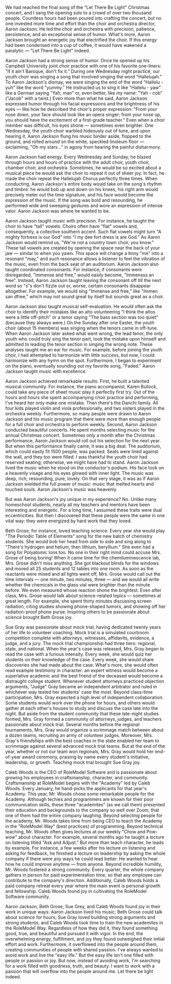 We had reached the final song of the "Let There Be Light" Christmas concert, and I sang the opening solo to a crowd of over two thousand people. Countless hours had been poured into crafting the concert, but no one invested more time and effort than the choir and orchestra director, Aaron Jackson. He led the choir and orchestra with precision, patience, persistence, and an exceptional sense of humor. What's more, Aaron Jackson brought an energetic joy that electrified the choir. If this energy had been condensed into a cup of coffee, it would have wakened a paralytic — "Let There Be Light" indeed.

Aaron Jackson had a strong sense of humor. Once he opened up his Campbell University joint choir practice with one of his favorite one-liners: "If it ain't Baroque, don't fix it.” During one Wednesday night practice, our youth choir was singing a song that involved singing the word "Hallelujah." To Aaron Jackson's dismay, we were singing the end of the word "Hallelu - yuh" like the word "yummy." He instructed us to sing it like "Hallelu - yaw" like a German saying "Yah, man" or, even better, like my name: "Yah - cob" ("Jacob" with a twist.) Even more than what he said, Aaron Jackson expressed humor through his facial expressions and the brightness of his eyes — like how he described the choir's proper expression: "From your nose down, your face should look like an opera singer; from your nose up, you should have the excitement of a first-grade teacher." Even when a choir member was difficult, his eyes shone — sometimes even brighter. One Wednesday, the youth choir warbled hideously out of tune, and upon hearing it, Aaron Jackson flung his music binder aside, flopped to the ground, and rolled around on the white, speckled linoleum floor — exclaiming, "Oh my stars..." in agony from hearing the painful disharmony.

Aaron Jackson had energy. Every Wednesday and Sunday, he blazed through hours and hours of practice with the adult choir, youth choir, chamber choir, and orchestra. Sometimes, he would be so excited about a musical piece he would ask the choir to repeat it out of sheer joy. In fact, he made the choir repeat the Hallelujah Chorus perfectly three times. When conducting, Aaron Jackson's entire body would take on the song's rhythm and timbre: he would bob up and down on his knees, his right arm would precisely meter out the time signature, and his face would become the expression of the music. If the song was bold and resounding, he performed wide and sweeping gestures and wore an expression of intense valor. Aaron Jackson was where he wanted to be.

Aaron Jackson taught music with precision. For instance, he taught the choir to have "tall" vowels. Choirs often have "flat" vowels and, consequently, a collective southern accent. Such flat vowels might turn "A mighty fortress is our God" into "I my dee fort dress is are God." As Aaron Jackson would remind us, "We're not a country town choir, you know.” These tall vowels are created by opening the space near the back of your jaw — similar to when you yawn. This space will change a tinny "me" into a resonant "may," and such resonance allows a listener to feel the vibration of the music, even from the back seat of an auditorium. Aaron Jackson also taught coordinated consonants. For instance, if consonants were disregarded, "immense and free," would easily become, "Immensss an free". Instead, Aaron Jackson taught leaving the consonant off till the next word so "s"s don't fizzle out or, worse, certain consonants disappear altogether. For example, we would sing "Immense and free," like "Immen san dfree," which may not sound great by itself but sounds great as a choir.

Aaron Jackson also taught musical self-evaluation. He would often ask the choir to identify their mistakes like an alto volunteering "I think the altos were a little off-pitch" or a tenor saying "The bass section was too quiet" (because they always were.)  On the Sunday after one Easter, the youth choir (about 15 members) was singing when the tenors came in off-tune. When Aaron Jackson later asked what went wrong, the lead tenor, the only youth who could truly sing the tenor part, took the mistake upon himself and admitted to leading the tenor section in singing the wrong note. These analyses taught me an ear for music. For example, before joining the youth choir, I had attempted to harmonize with little success, but now, I could harmonize with any hymn on the spot. Furthermore, I began to experiment on the piano, eventually sounding out my favorite song, "Faded." Aaron Jackson taught music with excellence.

Aaron Jackson achieved remarkable results. First, he built a talented musical community. For instance, the piano accompanist, Karen Bullock, could take any piece of sheet music play it perfectly first try. Out of the hours and hours she spent accompanying choir practice and performing, I've heard her only make one mistake. Then there's the Danchi family. All four kids played violin and viola professionally, and two sisters played in the orchestra weekly. Furthermore, so many people were drawn to Aaron Jackson and his music program that there were more than enough people for a full choir and orchestra to perform weekly. Second, Aaron Jackson conducted beautiful concerts. He spent months selecting music for the annual Christmas concert. Sometimes only a month after the Christmas performance, Aaron Jackson would roll out his selection for the next year. But when this performance finally came, it was a big deal. The auditorium, which could easily fit 1500 people, was packed. Seats were lined against the wall, and they too were filled. I was thankful the youth choir had reserved seating; otherwise, we might have had to stand. Aaron Jackson lived the music when he stood on the conductor's podium. His face took on a heavenly visage and his eyes glowed with inner light. The music was deep, rich, resounding, pure, lovely. On that very stage, it was as if Aaron Jackson wielded the full power of music: music that melted hearts and touched souls. Aaron Jackson's music was heavenly.

But was Aaron Jackson's joy unique in my experience? No. Unlike many homeschool students, nearly all my teachers and mentors have been interesting and energetic. For a long time, I assumed these traits were dual eccentricities. But then I discovered that these people were the same in one vital way: they were energized by hard work that they loved.

Beth Grose, for instance, loved teaching science. Every year she would play "The Periodic Table of Elements" song for the new batch of chemistry students. She would bob her head from side to side and sing along to "There's hydrogen and helium, then lithium, beryllium." She even had a song for Polyatomic Ions too. No one in their right mind could accuse Mrs. Grose of being boring! When it came time for the chemiluminescence lab, Mrs. Grose didn't miss anything. She got blackout blinds for the windows and moved all 25 students and 12 tables into one room. As soon as the reactants were mixed and all lights went off, Mrs. Grose would call out the time intervals — one minute, two minutes, three — and we would all write whether the chemicals in the glass vial were brighter than the minute before. We even measured whose reaction shone the brightest. Even after class, Mrs. Grose would talk about science-related topics — sometimes at great length. For example, she spent thirty minutes discussing screen radiation, citing studies showing phone-shaped tumors, and showing off her radiation-proof phone purse. Inspiring others to be passionate about science brought Beth Grose joy.

Sue Gray was passionate about mock trial, having dedicated twenty years of her life to volunteer coaching. Mock trial is a simulated courtroom competition complete with attorneys, witnesses, affidavits, evidence, a judge, and a jury. The mock trial championship had three tiers: regional, state, and national. When the year's case was released, Mrs. Gray began to read the case with a furious intensity. Every week, she would quiz her students on their knowledge of the case. Every week, she would share discoveries she had made about the case. What's more, she would often read example testimony in character: an expert witness would become a superlative academic and the best friend of the deceased would become a distraught college student. Whenever student attorneys practiced objection arguments, "Judge" Gray became an independent arbitrator and ruled in whichever way tested her students' case the most. Beyond class-time participation, Mrs. Gray expected a high level of independent collaboration. Some students would work over the phone for hours, and others would gather at each other's houses to study and discuss the case late into the night. But aside from the student community that these late-night studies formed, Mrs. Gray formed a community of attorneys, judges, and teachers passionate about mock trial. Several months before the regional tournaments, Mrs. Gray would organize a scrimmage match between about a dozen teams, recruiting an army of volunteer judges. Moreover, Mrs. Gray's friendships with the best coaches in the state enabled her team to scrimmage against several advanced mock trial teams. But at the end of the year, whether or not our team won regionals, Mrs. Gray would hold her end-of-year award ceremony, praising by name every student's initiative, leadership, or growth. Teaching mock trial brought Sue Gray joy.

Caleb Woods is the CEO of RoleModel Software and is passionate about growing his employees in craftsmanship, character, and community. Craftsmanship at RoleModel begins with the "Academy" led by Caleb Woods. Every January, he hand-picks the applicants for that year's Academy. This year, Mr. Woods chose some remarkable people for the Academy. Although techies and programmers are known for their poor communication skills, these three "academites" (as we call them) presented their education and backgrounds to the company so well over Zoom, that one of them had the entire company laughing. Beyond selecting people for the academy, Mr. Woods takes time from being CEO to teach the Academy in the "RoleModel Way" (best practices) of programming. Beyond technical teaching, Mr. Woods often gives lectures at our weekly "Chow and Pow-wow" about character. For example, several months ago he taught a lecture on listening titled "Ask and Adjust." But more than teach character, he leads by example. For instance, a few weeks after his lecture on listening and asking for feedback, he finished a lecture on leadership by asking the whole company if there were any ways he could lead better. He wanted to hear how he could improve anytime — from anyone. Beyond incredible humility, Mr. Woods fostered a strong community. Every quarter, the whole company gathers in person for paid experimentation time, so that any employee can contribute to the company's direction. Additionally, Caleb Woods holds a paid company retreat every year where the main event is personal growth and fellowship. Caleb Woods found joy in cultivating the RoleModel Software community.

Aaron Jackson, Beth Grose, Sue Grey, and Caleb Woods found joy in their work in unique ways: Aaron Jackson lived his music; Beth Grose could talk about science for hours; Sue Gray loved building strong arguments and strong students; and Caleb Woods took time to train the new academites in the RoleModel Way. Regardless of how they did it, they found something good, true, and beautiful and pursued it with vigor. In the end, the overwhelming energy, fulfillment, and joy they found outweighed their initial effort and work. Furthermore, it overflowed into the people around them, creating communities of people with shared passion. I've always wanted to avoid work and live the "easy life." But the easy life isn't one filled with people or passion or joy. But now, instead of avoiding work, I'm searching for a work filled with goodness, truth, and beauty. I want to work with a passion that will overflow into the people around me. Let there be light indeed.

<div style='display:none'>
Changes to make to essay structure:

The intro needs to say that I am focusing on AJ's joy
It may work to say that I am talking about fulfillment 

Joy woke this sluggard


This is a good essay overall. A few ending thoughts:  
I had trouble in the beginning figuring out where the essay was heading. When you started talking about other teachers, it came as a surprise. If the fogginess was purposeful, I think you can make it better. There needs to be a better introduction.  

</div>
